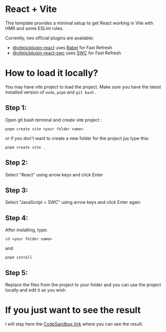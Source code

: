 # React + Vite

This template provides a minimal setup to get React working in Vite with HMR and some ESLint rules.

Currently, two official plugins are available:

- [@vitejs/plugin-react](https://github.com/vitejs/vite-plugin-react/blob/main/packages/plugin-react/README.md) uses [Babel](https://babeljs.io/) for Fast Refresh
- [@vitejs/plugin-react-swc](https://github.com/vitejs/vite-plugin-react-swc) uses [SWC](https://swc.rs/) for Fast Refresh

# How to load it locally?

You may have vite project to load the project. Make sure you have the latest installed version of `node`, `pnpm` and `git bash` .

## Step 1:

Open git bash terminal and create vite project :

`pnpm create vite <your folder name> `

or if you don't want to create a new folder for the project jus type this:

`pnpm create vite . `

## Step 2:

Select "React" using arrow keys and click Enter

## Step 3:

Select "JavaScript + SWC" using arrow keys and click Enter again

## Step 4:

After installing, type:

`cd <your folder name>`

and

`pnpm install`

## Step 5:

Replace the files from the project to your folder and you can use the project locally and edit it as you wish

# If you just want to see the result

I will stay here the [CodeSandbox link](https://codesandbox.io/p/github/baidikov-roman-mi/react-calculator/main?layout=%257B%2522sidebarPanel%2522%253A%2522EXPLORER%2522%252C%2522rootPanelGroup%2522%253A%257B%2522direction%2522%253A%2522horizontal%2522%252C%2522contentType%2522%253A%2522UNKNOWN%2522%252C%2522type%2522%253A%2522PANEL_GROUP%2522%252C%2522id%2522%253A%2522ROOT_LAYOUT%2522%252C%2522panels%2522%253A%255B%257B%2522type%2522%253A%2522PANEL_GROUP%2522%252C%2522contentType%2522%253A%2522UNKNOWN%2522%252C%2522direction%2522%253A%2522vertical%2522%252C%2522id%2522%253A%2522clqfkt1o400062a667i3smts3%2522%252C%2522sizes%2522%253A%255B43.6804553449233%252C56.3195446550767%255D%252C%2522panels%2522%253A%255B%257B%2522type%2522%253A%2522PANEL_GROUP%2522%252C%2522contentType%2522%253A%2522EDITOR%2522%252C%2522direction%2522%253A%2522horizontal%2522%252C%2522id%2522%253A%2522EDITOR%2522%252C%2522panels%2522%253A%255B%257B%2522type%2522%253A%2522PANEL%2522%252C%2522contentType%2522%253A%2522EDITOR%2522%252C%2522id%2522%253A%2522clqfkt1o300022a66pgvxemhr%2522%257D%255D%257D%252C%257B%2522type%2522%253A%2522PANEL_GROUP%2522%252C%2522contentType%2522%253A%2522SHELLS%2522%252C%2522direction%2522%253A%2522horizontal%2522%252C%2522id%2522%253A%2522SHELLS%2522%252C%2522panels%2522%253A%255B%257B%2522type%2522%253A%2522PANEL%2522%252C%2522contentType%2522%253A%2522SHELLS%2522%252C%2522id%2522%253A%2522clqfkt1o300042a6696qh66sg%2522%257D%255D%252C%2522sizes%2522%253A%255B100%255D%257D%255D%257D%252C%257B%2522type%2522%253A%2522PANEL_GROUP%2522%252C%2522contentType%2522%253A%2522DEVTOOLS%2522%252C%2522direction%2522%253A%2522vertical%2522%252C%2522id%2522%253A%2522DEVTOOLS%2522%252C%2522panels%2522%253A%255B%257B%2522type%2522%253A%2522PANEL%2522%252C%2522contentType%2522%253A%2522DEVTOOLS%2522%252C%2522id%2522%253A%2522clqfkt1o400052a66rfqg33ts%2522%257D%255D%252C%2522sizes%2522%253A%255B100%255D%257D%255D%252C%2522sizes%2522%253A%255B50%252C50%255D%257D%252C%2522tabbedPanels%2522%253A%257B%2522clqfkt1o300022a66pgvxemhr%2522%253A%257B%2522id%2522%253A%2522clqfkt1o300022a66pgvxemhr%2522%252C%2522activeTabId%2522%253A%2522clqfkxtoe00ub2a66zp1nm8tz%2522%252C%2522tabs%2522%253A%255B%257B%2522id%2522%253A%2522clqfkt1o300012a66sjx9fzma%2522%252C%2522mode%2522%253A%2522permanent%2522%252C%2522type%2522%253A%2522FILE%2522%252C%2522filepath%2522%253A%2522%252F.eslintrc.cjs%2522%257D%252C%257B%2522type%2522%253A%2522FILE%2522%252C%2522filepath%2522%253A%2522%252F.codesandbox%252Ftasks.json%2522%252C%2522id%2522%253A%2522clqfkxtoe00ub2a66zp1nm8tz%2522%252C%2522mode%2522%253A%2522permanent%2522%257D%255D%257D%252C%2522clqfkt1o400052a66rfqg33ts%2522%253A%257B%2522id%2522%253A%2522clqfkt1o400052a66rfqg33ts%2522%252C%2522activeTabId%2522%253A%2522clqfkxos200rn2a66fq6np8ga%2522%252C%2522tabs%2522%253A%255B%257B%2522type%2522%253A%2522TASK_PORT%2522%252C%2522taskId%2522%253A%2522dev%2522%252C%2522port%2522%253A5173%252C%2522id%2522%253A%2522clqfkxos200rn2a66fq6np8ga%2522%252C%2522mode%2522%253A%2522permanent%2522%252C%2522path%2522%253A%2522%252F%2522%257D%255D%257D%252C%2522clqfkt1o300042a6696qh66sg%2522%253A%257B%2522id%2522%253A%2522clqfkt1o300042a6696qh66sg%2522%252C%2522activeTabId%2522%253A%2522clqfkt4jg004s2a66osl7nkn9%2522%252C%2522tabs%2522%253A%255B%257B%2522id%2522%253A%2522clqfkt1o300032a66dlczjxj2%2522%252C%2522mode%2522%253A%2522permanent%2522%252C%2522type%2522%253A%2522TERMINAL%2522%252C%2522shellId%2522%253A%2522clqfktf78000pegia8gkc96kr%2522%257D%252C%257B%2522type%2522%253A%2522TASK_LOG%2522%252C%2522taskId%2522%253A%2522dev%2522%252C%2522id%2522%253A%2522clqfkt4jg004s2a66osl7nkn9%2522%252C%2522mode%2522%253A%2522permanent%2522%257D%252C%257B%2522type%2522%253A%2522TASK_LOG%2522%252C%2522taskId%2522%253A%2522CSB_RUN_OUTSIDE_CONTAINER%253D1%2520devcontainer%2520templates%2520apply%2520--template-id%2520%255C%2522ghcr.io%252Fdevcontainers%252Ftemplates%252Fjavascript-node%255C%2522%2520--template-args%2520%27%257B%257D%27%2520--features%2520%27%255B%255D%27%2522%252C%2522id%2522%253A%2522clqfkv3f100cx2a66dgsh3qwm%2522%252C%2522mode%2522%253A%2522permanent%2522%257D%255D%257D%257D%252C%2522showDevtools%2522%253Atrue%252C%2522showShells%2522%253Atrue%252C%2522showSidebar%2522%253Atrue%252C%2522sidebarPanelSize%2522%253A15%257D) where you can see the result.
